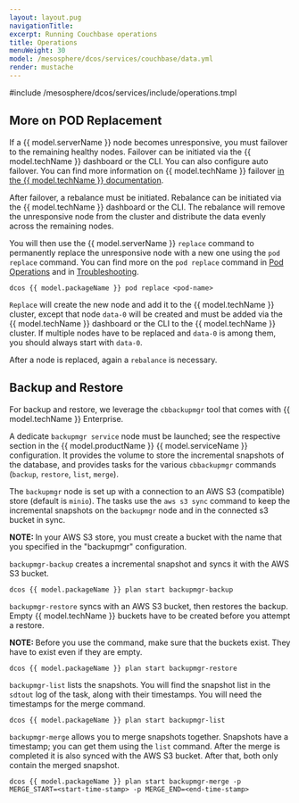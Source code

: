 ```yaml
---
layout: layout.pug
navigationTitle:
excerpt: Running Couchbase operations
title: Operations
menuWeight: 30
model: /mesosphere/dcos/services/couchbase/data.yml
render: mustache
---
```


#include /mesosphere/dcos/services/include/operations.tmpl

## More on POD Replacement

If a {{ model.serverName }} node becomes unresponsive, you must failover to the remaining healthy nodes. Failover can be initiated via the {{ model.techName }} dashboard or the CLI. You can also configure auto failover. You can find more information on {{ model.techName }} failover [in the {{ model.techName }} documentation](https://developer.couchbase.com/documentation/server/current/clustersetup/failover.html).

After failover, a rebalance must be initiated. Rebalance can be initiated via the {{ model.techName }} dashboard or the CLI. The rebalance will remove the unresponsive node from the cluster and distribute the data evenly across the remaining nodes.

You will then use the {{ model.serverName }} `replace` command to permanently replace the unresponsive node with a new one using the `pod replace` command. You can find more on the `pod replace` command in [Pod Operations](#replace) and in [Troubleshooting](../troubleshooting/#replacing-a-permanently-failed-node).

```
dcos {{ model.packageName }} pod replace <pod-name>
```

`Replace` will create the new node and add it to the {{ model.techName }} cluster, except that node `data-0` will be created and must be added via the {{ model.techName }} dashboard or the CLI to the {{ model.techName }} cluster. If multiple nodes have to be replaced and `data-0` is among them, you should always start with `data-0`.

After a node is replaced, again a `rebalance` is necessary.


## Backup and Restore

For backup and restore, we leverage the `cbbackupmgr` tool that comes with {{ model.techName }} Enterprise.

A dedicate `backupmgr service` node must be launched; see the respective section in the {{ model.productName }} {{ model.serviceName }} configuration. It provides the volume to store the incremental snapshots of the database, and provides tasks for the various `cbbackupmgr` commands (`backup`, `restore`, `list`, `merge`).

The `backupmgr` node is set up with a connection to an AWS S3 (compatible) store (default is `minio`). The tasks use the `aws s3 sync` command to keep the incremental snapshots on the `backupmgr` node and in the connected s3 bucket in sync.

<p class="message--note"><strong>NOTE: </strong> In your AWS S3 store, you must create a bucket with the name that you specified in the "backupmgr" configuration.</p> 



`backupmgr-backup` creates a incremental snapshot and syncs it with the AWS S3 bucket.

```
dcos {{ model.packageName }} plan start backupmgr-backup
```

`backupmgr-restore` syncs with an AWS S3 bucket, then restores the backup. Empty {{ model.techName }} buckets have to be created before you attempt a restore.

<p class="message--note"><strong>NOTE: </strong> Before you use the command, make sure that the buckets exist. They have to exist even if they are empty.</p> 


```
dcos {{ model.packageName }} plan start backupmgr-restore
```

`backupmgr-list` lists the snapshots. You will find the snapshot list in the `sdtout` log of the task, along with their timestamps. You will need the timestamps for the merge command.

```
dcos {{ model.packageName }} plan start backupmgr-list
```

`backupmgr-merge` allows you to merge snapshots together. Snapshots have a timestamp; you can get them using the `list` command. After the merge is completed it is also synced with the AWS S3 bucket. After that, both only contain the merged snapshot.

```
dcos {{ model.packageName }} plan start backupmgr-merge -p MERGE_START=<start-time-stamp> -p MERGE_END=<end-time-stamp>
```
